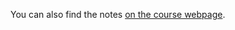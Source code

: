 You can also find the notes [on the course webpage](http://cs231n.stanford.edu/2017/syllabus.html).
